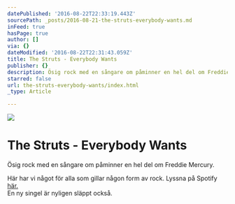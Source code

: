 ```yaml
---
datePublished: '2016-08-22T22:33:19.443Z'
sourcePath: _posts/2016-08-21-the-struts-everybody-wants.md
inFeed: true
hasPage: true
author: []
via: {}
dateModified: '2016-08-22T22:31:43.059Z'
title: The Struts - Everybody Wants
publisher: {}
description: Ösig rock med en sångare om påminner en hel del om Freddie Mercury.
starred: false
url: the-struts-everybody-wants/index.html
_type: Article

---
```

![](https://the-grid-user-content.s3-us-west-2.amazonaws.com/049fef7d-5175-4921-9a85-823ca8c69de7.jpg)

# The Struts - Everybody Wants

Ösig rock med en sångare om påminner en hel del om Freddie Mercury.

Här har vi något för alla som gillar någon form av rock. Lyssna på Spotify [här.][0]  
En ny singel är nyligen släppt också.

[0]: https://open.spotify.com/album/5jQD9aAuIOy8LIGkVlgVKq